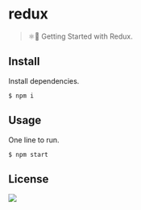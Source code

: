 # redux

> ⚛️💉 Getting Started with Redux.

## Install

Install dependencies.
```
$ npm i
```

## Usage

One line to run.
```
$ npm start
```

## License

![](https://img.shields.io/github/license/cuongw/redux-starter.svg?style=flat-square)
